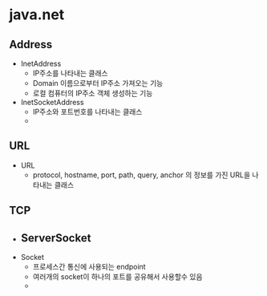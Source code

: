 # __java.net__

## Address
- InetAddress
  - IP주소를 나타내는 클래스
  - Domain 이름으로부터 IP주소 가져오는 기능
  - 로컬 컴퓨터의 IP주소 객체 생성하는 기능
- InetSocketAddress
  - IP주소와 포트번호를 나타내는 클래스
  - 

## URL
- URL
  - protocol, hostname, port, path, query, anchor 의 정보를 가진 URL을 나타내는 클래스


## TCP
- ServerSocket
  - 
- Socket
  - 프로세스간 통신에 사용되는 endpoint
  - 여러개의 socket이 하나의 포트를 공유해서 사용할수 있음
  -  
 